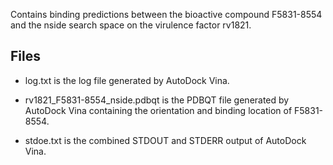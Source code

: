 Contains binding predictions between the bioactive compound F5831-8554 and the nside search space on the virulence factor rv1821.

## Files

- log.txt is the log file generated by AutoDock Vina.

- rv1821_F5831-8554_nside.pdbqt is the PDBQT file generated by AutoDock Vina containing the orientation and binding location of F5831-8554.

- stdoe.txt is the combined STDOUT and STDERR output of AutoDock Vina.

